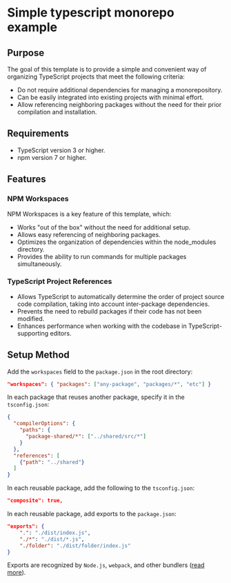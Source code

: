 # Simple typescript monorepo example

## Purpose

The goal of this template is to provide a simple and convenient way of organizing TypeScript projects that meet the following criteria:

- Do not require additional dependencies for managing a monorepository.
- Can be easily integrated into existing projects with minimal effort.
- Allow referencing neighboring packages without the need for their prior compilation and installation.

## Requirements

- TypeScript version 3 or higher.
- npm version 7 or higher.

## Features

### NPM Workspaces

NPM Workspaces is a key feature of this template, which:

- Works "out of the box" without the need for additional setup.
- Allows easy referencing of neighboring packages.
- Optimizes the organization of dependencies within the node_modules directory.
- Provides the ability to run commands for multiple packages simultaneously.

### TypeScript Project References

- Allows TypeScript to automatically determine the order of project source code compilation, taking into account inter-package dependencies.
- Prevents the need to rebuild packages if their code has not been modified.
- Enhances performance when working with the codebase in TypeScript-supporting editors.

## Setup Method

Add the `workspaces` field to the `package.json` in the root directory:

```json
"workspaces": { "packages": ["any-package", "packages/*", "etc"] }
```

In each package that reuses another package, specify it in the `tsconfig.json`:

```json
{
  "compilerOptions": {
    "paths": {
      "package-shared/*": ["../shared/src/*"]
    }
  },
  "references": [
    {"path": "../shared"}
  ]
}
```

In each reusable package, add the following to the `tsconfig.json`:

```json
"composite": true,
```

In each reusable package, add exports to the `package.json`:

```json
"exports": {
	".": "./dist/index.js",
	"./*": "./dist/*.js",
	"./folder": "./dist/folder/index.js"
}
```

Exports are recognized by `Node.js`, `webpack`, and other bundlers ([read more](https://webpack.js.org/guides/package-exports/)).

